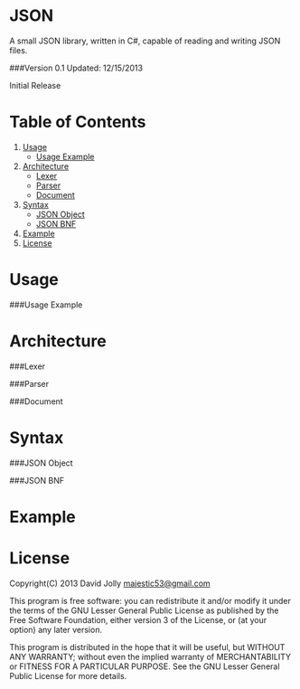 JSON
====

A small JSON library, written in C#, capable of reading and writing JSON files.

###Version 0.1
Updated: 12/15/2013

Initial Release

Table of Contents
========

1. [Usage](https://github.com/majestic53/json#usage)
	* [Usage Example](https://github.com/majestic53/json#usage-example)
2. [Architecture](https://github.com/majestic53/json#architecture)
	* [Lexer](https://github.com/majestic53/json#lexer)
	* [Parser](https://github.com/majestic53/json#parser)
	* [Document](https://github.com/majestic53/json#document)
3. [Syntax](https://github.com/majestic53/json#syntax)
	* [JSON Object](https://github.com/majestic53/json#json-object)
	* [JSON BNF](https://github.com/majestic53/json#json-bnf)
4. [Example](https://github.com/majestic53/json#example)
5. [License](https://github.com/majestic53/json#license)

Usage
========

###Usage Example

Architecture
========

###Lexer

###Parser

###Document

Syntax
========

###JSON Object

###JSON BNF

Example
========

License
======

Copyright(C) 2013 David Jolly <majestic53@gmail.com>

This program is free software: you can redistribute it and/or modify
it under the terms of the GNU Lesser General Public License as published by
the Free Software Foundation, either version 3 of the License, or
(at your option) any later version.

This program is distributed in the hope that it will be useful,
but WITHOUT ANY WARRANTY; without even the implied warranty of
MERCHANTABILITY or FITNESS FOR A PARTICULAR PURPOSE.  See the
GNU Lesser General Public License for more details.
